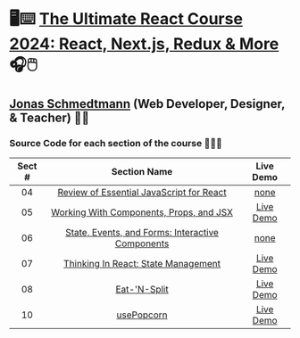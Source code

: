 # 🖥️⌨️ [The Ultimate React Course 2024: React, Next.js, Redux & More](https://www.udemy.com/course/the-ultimate-react-course) 🎧🖱️

## [Jonas Schmedtmann](https://www.udemy.com/user/jonasschmedtmann) (Web Developer, Designer, & Teacher) 👨‍🏫

### Source Code for each section of the course 👨🏽‍💻

| Sect # |                                                        Section Name                                                        |                       Live Demo                        |
| :----: | :------------------------------------------------------------------------------------------------------------------------: | :----------------------------------------------------: |
|   04   |   [Review of Essential JavaScript for React](https://github.com/ajfm88/rts/tree/main/ultimate-react-course/02-JS-review)   |               [none](https://bongo.cat)                |
|   05   |   [Working With Components, Props, and JSX](https://github.com/ajfm88/rts/tree/main/ultimate-react-course/03-pizza-menu)   | [Live Demo](https://fast-react-pizza-menu.netlify.app) |
|   06   | [State, Events, and Forms: Interactive Components](https://github.com/ajfm88/rts/tree/main/ultimate-react-course/04-steps) |            [none](https://hackertyper.net)             |
|   07   |    [Thinking In React: State Management](https://github.com/ajfm88/rts/tree/main/ultimate-react-course/05-travel-list)     |   [Live Demo](https://travel-list-jonas.netlify.app)   |
|   08   |                [Eat-'N-Split](https://github.com/ajfm88/rts/tree/main/ultimate-react-course/06-eat-n-split)                |      [Live Demo](https://eat-n-split.netlify.app)      |
|   10   |                 [usePopcorn](https://github.com/ajfm88/rts/tree/main/ultimate-react-course/07-usepopcorn)                  |                     [Live Demo]()                      |
